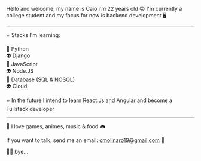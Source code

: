 Hello and welcome, my name is Caio i'm 22 years old :upside_down_face: I'm currently a college student and my focus for now is backend development :desktop_computer:

-------------
:star: Stacks I'm learning:

:space_invader: Python    
:alien: Django  
:space_invader: JavaScript      
:alien: Node.JS      
:space_invader: Database (SQL & NOSQL)   
:alien: Cloud 

:star: In the future I intend to learn React.Js and Angular and become a Fullstack developer  

------------
 
:pizza: I love games, animes, music & food :video_game:   

If you want to talk, send me an email: cmolinaro19@gmail.com :email:  

:face_exhaling: bye... 
